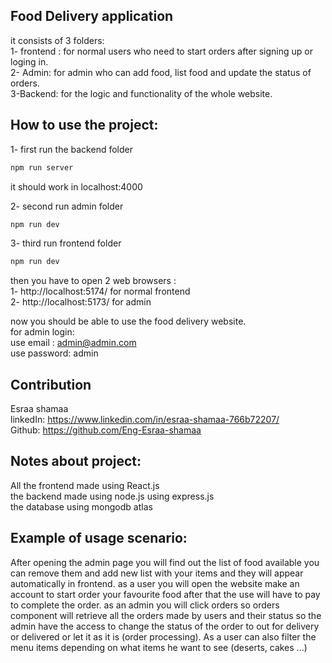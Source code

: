 ## Food Delivery application
it consists of 3 folders:<br>
1- frontend : for normal users who need to start orders after signing up or loging in.<br>
2- Admin: for admin who can add food, list food and update the status of orders.<br>
3-Backend: for the logic and functionality of the whole website.<br>

## How to use the project:
1- first run the backend folder 
```bash
npm run server
```
it should work in localhost:4000

2- second run admin folder
```bash
npm run dev
```

3- third run frontend folder
```bash
npm run dev
```

then you have to open 2 web browsers : 
<br>
1- http://localhost:5174/ for normal frontend<br>
2- http://localhost:5173/ for admin <br>

now you should be able to use the food delivery website. <br>
for admin login:<br>
use email : admin@admin.com<br>
use password: admin<br>

## Contribution
Esraa shamaa<br>
linkedIn: https://www.linkedin.com/in/esraa-shamaa-766b72207/<br>
Github: https://github.com/Eng-Esraa-shamaa<br>

## Notes about project:
All the frontend made using React.js<br>
the backend made using node.js using express.js<br>
the database using mongodb atlas<br>

## Example of usage scenario:
After opening the admin page you will find out the list of food available you can remove them and add
new list with your items and they will appear automatically in frontend.
as a user you will open the website make an account to start order your favourite food 
after that the use will have to pay to complete the order.
as an admin you will click orders so orders component will retrieve all the orders made by users and their status so the admin
have the access to change the status of the order to out for delivery or delivered or let it as it is (order processing).
As a user can also filter the menu items depending on what items he want to see (deserts, cakes ...)
